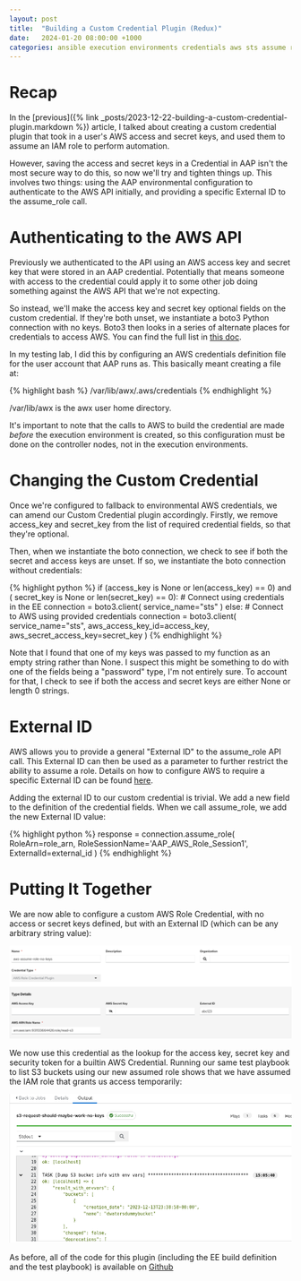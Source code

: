 ```yaml
---
layout: post
title:  "Building a Custom Credential Plugin (Redux)"
date:   2024-01-20 08:00:00 +1000
categories: ansible execution environments credentials aws sts assume role
---
```

# Recap

In the [previous]({% link _posts/2023-12-22-building-a-custom-credential-plugin.markdown %}) article, I talked about creating a custom credential plugin that took in a user's AWS access and secret keys, and used them to assume an IAM role to perform automation.

However, saving the access and secret keys in a Credential in AAP isn't the most secure way to do this, so now we'll try and tighten things up. This involves two things: using the AAP environmental configuration to authenticate to the AWS API initially, and providing a specific External ID to the assume_role call.

# Authenticating to the AWS API

Previously we authenticated to the API using an AWS access key and secret key that were stored in an AAP credential. Potentially that means someone with access to the credential could apply it to some other job doing something against the AWS API that we're not expecting.

So instead, we'll make the access key and secret key optional fields on the custom credential. If they're both unset, we instantiate a boto3 Python connection with no keys. Boto3 then looks in a series of alternate places for credentials to access AWS. You can find the full list in [this doc](
https://boto3.amazonaws.com/v1/documentation/api/latest/guide/credentials.html).

In my testing lab, I did this by configuring an AWS credentials definition file for the user account that AAP runs as. This basically meant creating a file at:

{% highlight bash %}
/var/lib/awx/.aws/credentials
{% endhighlight %}

/var/lib/awx is the awx user home directory.

It's important to note that the calls to AWS to build the credential are made _before_ the execution environment is created, so this configuration must be done on the controller nodes, not in the execution environments.

# Changing the Custom Credential

Once we're configured to fallback to environmental AWS credentials, we can amend our Custom Credential plugin accordingly. Firstly, we remove access_key and secret_key from the list of required credential fields, so that they're optional.

Then, when we instantiate the boto connection, we check to see if both the secret and access keys are unset. If so, we instantiate the boto connection without credentials:

{% highlight python %}
if (access_key is None or len(access_key) == 0) and (
    secret_key is None or len(secret_key) == 0):
    # Connect using credentials in the EE
    connection = boto3.client(
        service_name="sts"
    )
else:
    # Connect to AWS using provided credentials
    connection = boto3.client(
        service_name="sts",
        aws_access_key_id=access_key,
        aws_secret_access_key=secret_key
    )
{% endhighlight %}

Note that I found that one of my keys was passed to my function as an empty string rather than None. I suspect this might be something to do with one of the fields being a "password" type, I'm not entirely sure. To account for that, I check to see if both the access and secret keys are either None or length 0 strings.

# External ID

AWS allows you to provide a general "External ID" to the assume_role API call. This External ID can then be used as a parameter to further restrict the ability to assume a role. Details on how to configure AWS to require a specific External ID can be found [here](https://docs.aws.amazon.com/IAM/latest/UserGuide/id_roles_create_for-user_externalid.html).

Adding the external ID to our custom credential is trivial. We add a new field to the definition of the credential fields. When we call assume_role, we add the new External ID value:

{% highlight python %}
response = connection.assume_role(
    RoleArn=role_arn,
    RoleSessionName='AAP_AWS_Role_Session1',
    ExternalId=external_id
)
{% endhighlight %}

# Putting It Together

We are now able to configure a custom AWS Role Credential, with no access or secret keys defined, but with an External ID (which can be any arbitrary string value):

![AWS Role Credential with External ID](/img/customcredential2/awscred.png)

We now use this credential as the lookup for the access key, secret key and security token for a builtin AWS Credential. Running our same test playbook to list S3 buckets using our new assumed role shows that we have assumed the IAM role that grants us access temporarily:

![Playbook Run with Successfule Role Assumption](/img/customcredential2/jobsuccess.png)

As before, all of the code for this plugin (including the EE build definition and the test playbook) is available on [Github](https://github.com/derekwaters/aws_role_credential_plugin)
